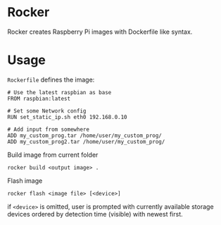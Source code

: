 # Rocker
Rocker creates Raspberry Pi images with Dockerfile like syntax.

# Usage

`Rockerfile` defines the image:

    # Use the latest raspbian as base
    FROM raspbian:latest
    
    # Set some Network config
    RUN set_static_ip.sh eth0 192.168.0.10
    
    # Add input from somewhere
    ADD my_custom_prog.tar /home/user/my_custom_prog/
    ADD my_custom_prog2.tar /home/user/my_custom_prog/
    
Build image from current folder

    rocker build <output image> .
    
Flash image

    rocker flash <image file> [<device>]
   
if `<device>` is omitted, user is prompted with currently available storage devices ordered by detection time (visible) with newest first.
